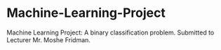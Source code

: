 # Machine-Learning-Project
Machine Learning Project: A binary classification problem. Submitted to Lecturer Mr. Moshe Fridman.
